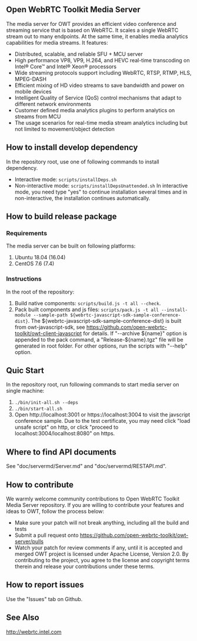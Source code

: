 ## Open WebRTC Toolkit Media Server

The media server for OWT provides an efficient video conference and streaming service that is based on WebRTC. It scales a single WebRTC stream out to many endpoints. At the same time, it enables media analytics capabilities for media streams. It features:

- Distributed, scalable, and reliable SFU + MCU server
- High performance VP8, VP9, H.264, and HEVC real-time transcoding on Intel® Core™ and Intel® Xeon® processors
- Wide streaming protocols support including WebRTC, RTSP, RTMP, HLS, MPEG-DASH
- Efficient mixing of HD video streams to save bandwidth and power on mobile devices
- Intelligent Quality of Service (QoS) control mechanisms that adapt to different network environments
- Customer defined media analytics plugins to perform analytics on streams from MCU
- The usage scenarios for real-time media stream analytics including but not limited to movement/object detection

## How to install develop dependency

In the repository root, use one of following commands to install dependency.
- Interactive mode: `scripts/installDeps.sh`
- Non-interactive mode: `scripts/installDepsUnattended.sh`
In interactive mode, you need type "yes" to continue installation several times and in non-interactive, the installation continues automatically.

## How to build release package

### Requirements
The media server can be built on following platforms:
1. Ubuntu 18.04 (16.04)
2. CentOS 7.6 (7.4)

### Instructions
In the root of the repository:
1. Build native components: `scripts/build.js -t all --check`.
2. Pack built components and js files: `scripts/pack.js -t all --install-module --sample-path ${webrtc-javascript-sdk-sample-conference-dist}`.
The ${webrtc-javascript-sdk-sample-conference-dist} is built from owt-javascript-sdk, see https://github.com/open-webrtc-toolkit/owt-client-javascript for details. If "--archive ${name}" option is appended to the pack command, a "Release-${name}.tgz" file will be generated in root folder. For other options, run the scripts with "--help" option.

## Quic Start
In the repository root, run following commands to start media server on single machine:
1. `./bin/init-all.sh --deps`
2. `./bin/start-all.sh`
3. Open http://localhost:3001 or https://localhost:3004 to visit the javscript conference sample. Due to the test certificate, you may need click "load unsafe script" on http, or click "proceed to localhost:3004/localhost:8080" on https.

## Where to find API documents
See "doc/servermd/Server.md" and "doc/servermd/RESTAPI.md".

## How to contribute
We warmly welcome community contributions to Open WebRTC Toolkit Media Server repository. If you are willing to contribute your features and ideas to OWT, follow the process below:
- Make sure your patch will not break anything, including all the build and tests
- Submit a pull request onto https://github.com/open-webrtc-toolkit/owt-server/pulls
- Watch your patch for review comments if any, until it is accepted and merged
OWT project is licensed under Apache License, Version 2.0. By contributing to the project, you agree to the license and copyright terms therein and release your contributions under these terms.

## How to report issues
Use the "Issues" tab on Github.

## See Also
http://webrtc.intel.com
